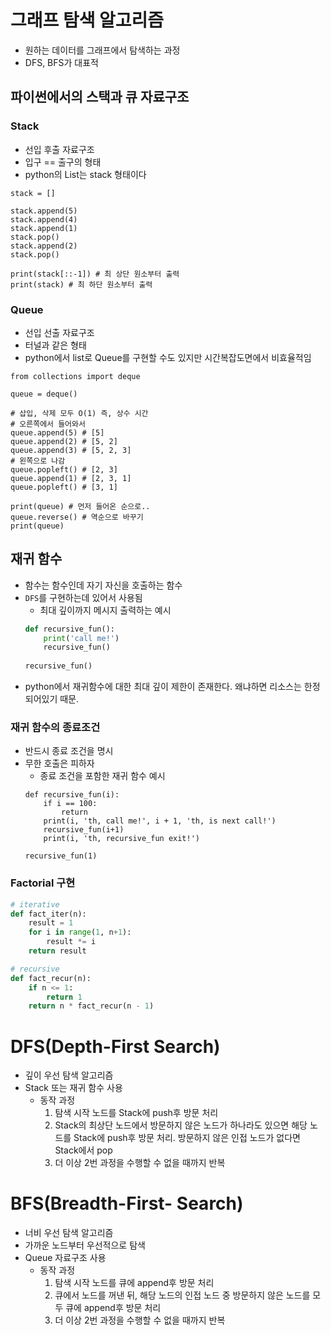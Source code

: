 # 그래프 탐색 알고리즘
- 원하는 데이터를 그래프에서 탐색하는 과정
- DFS, BFS가 대표적

## 파이썬에서의 스택과 큐 자료구조
### Stack
- 선입 후출 자료구조
- 입구 == 출구의 형태
- python의 List는 stack 형태이다

```Py
stack = []

stack.append(5)
stack.append(4)
stack.append(1)
stack.pop()
stack.append(2)
stack.pop()

print(stack[::-1]) # 최 상단 원소부터 출력
print(stack) # 최 하단 원소부터 출력
```

### Queue
- 선입 선출 자료구조
- 터널과 같은 형태
- python에서 list로 Queue를 구현할 수도 있지만 시간복잡도면에서 비효율적임

```Py
from collections import deque

queue = deque()

# 삽입, 삭제 모두 O(1) 즉, 상수 시간
# 오른쪽에서 들어와서
queue.append(5) # [5]
queue.append(2) # [5, 2]
queue.append(3) # [5, 2, 3]
# 왼쪽으로 나감
queue.popleft() # [2, 3]
queue.append(1) # [2, 3, 1]
queue.popleft() # [3, 1]

print(queue) # 먼저 들어온 순으로..
queue.reverse() # 역순으로 바꾸기
print(queue)
```

## 재귀 함수
- 함수는 함수인데 자기 자신을 호출하는 함수
- ```DFS```를 구현하는데 있어서 사용됨
    - 최대 깊이까지 메시지 출력하는 예시
    ```py
    def recursive_fun():
        print('call me!')
        recursive_fun()
        
    recursive_fun()
    ```
- python에서 재귀함수에 대한 최대 깊이 제한이 존재한다. 왜냐하면 리소스는 한정되어있기 때문.

### 재귀 함수의 종료조건
- 반드시 종료 조건을 명시
- 무한 호출은 피하자
    - 종료 조건을 포함한 재귀 함수 예시
    ```Py
    def recursive_fun(i):
        if i == 100:
            return
        print(i, 'th, call me!', i + 1, 'th, is next call!')
        recursive_fun(i+1)
        print(i, 'th, recursive_fun exit!')
        
    recursive_fun(1)
    ```

### Factorial 구현
```py
# iterative
def fact_iter(n):
    result = 1
    for i in range(1, n+1):
        result *= i
    return result

# recursive
def fact_recur(n):
    if n <= 1:
        return 1
    return n * fact_recur(n - 1)
```

# DFS(Depth-First Search)
- 깊이 우선 탐색 알고리즘
- Stack 또는 재귀 함수 사용
    - 동작 과정
        1. 탐색 시작 노드를 Stack에 push후 방문 처리
        2. Stack의 최상단 노드에서 방문하지 않은 노드가 하나라도 있으면 해당 노드를 Stack에 push후 방문 처리. 방문하지 않은 인접 노드가 없다면 Stack에서 pop
        3. 더 이상 2번 과정을 수행할 수 없을 때까지 반복

# BFS(Breadth-First- Search)
- 너비 우선 탐색 알고리즘
- 가까운 노드부터 우선적으로 탐색
- Queue 자료구조 사용
    - 동작 과정
        1. 탐색 시작 노드를 큐에 append후 방문 처리
        2. 큐에서 노드를 꺼낸 뒤, 해당 노드의 인접 노드 중 방문하지 않은 노드를 모두 큐에 append후 방문 처리
        3. 더 이상 2번 과정을 수행할 수 없을 때까지 반복



